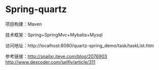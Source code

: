 Spring-quartz
==================

项目构建：Maven

技术框架：Spring+SpringMvc+Mybatis+Mysql

访问地址：http://localhost:8080/quartz-spring_demo/task/taskList.htm

参考链接：http://snailxr.iteye.com/blog/2076903
          http://www.dexcoder.com/selfly/article/311
